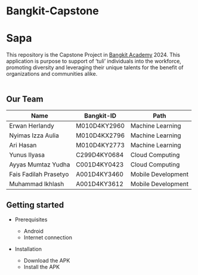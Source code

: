 # Bangkit-Capstone

# **Sapa** 
This repository is the Capstone Project in [Bangkit Academy](https://grow.google/intl/id_id/bangkit/) 2024. This application is purpose to support  of ‘tuli’ individuals into the workforce, promoting diversity and leveraging their unique talents for the benefit of organizations and communities alike.<br><br>

## Our Team
| Name                            | Bangkit-ID    | Path               |
| -------------                   | ------------- | -------------      |
| Erwan Herlandy                      | M010D4KY2960    | Machine Learning   |
| Nyimas Izza Aulia        | M010D4KX2796    | Machine Learning   |
| Ari Hasan          | M010D4KY2773    | Machine Learning   |
| Yunus Ilyasa                  | C299D4KY0684   | Cloud Computing    |
| Ayyas Mumtaz Yudha               | C001D4KY0423   | Cloud Computing    |
| Fais Fadilah Prasetyo              | A001D4KY3460    | Mobile Development |
| Muhammad Ikhlash               | A001D4KY3612    | Mobile Development |

## Getting started
- Prerequisites
  - Android
  - Internet connection

- Installation
  - Download the APK
  - Install the APK

